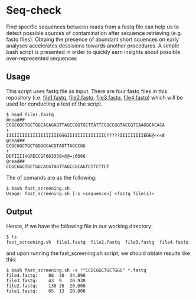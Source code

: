 # Seq-check

Find specific sequences between reads from a fastq file can help us to detect possible sources of contamination after sequence retrieving (e.g. fastq files). Obtaing the presence of abundant short squences on early analyses accelerates dessisions towards another procedures. A simple bash script is presented in order to quickly earn insights about possible over-represented sequences

## Usage
This script uses fastq file as input. There are four fastq files in this repository (i.e. [file1.fastq](https://github.com/Ulises-Rosas/Seq-check/blob/master/file1.fastq), [file2.fastq](https://github.com/Ulises-Rosas/Seq-check/blob/master/file2.fastq), [file3.fastq](https://github.com/Ulises-Rosas/Seq-check/blob/master/file3.fastq), [file4.fastq](https://github.com/Ulises-Rosas/Seq-check/blob/master/file4.fastq)) which will be used for conducting a test of the script. 

```
$ head file1.fastq
@read##
CCGCGGCTGCTGGCACAGAGTTAGCCGGTGCTTATTCCGCCGGTACCGTCAAGGCACACA
+
IIIIIIIIIIIIIIIIIIIIGGGIIIIIIIIIIIIIIC?????IIIIIIIIIEDE@<<<8
@read##
CCGCGGCTGCTGGGGCACGTAGTTAGCCGG
+
DDFIIIIHGFECCGF663338>@@=;6666
@read##
CCGCGGCTGCTGGCACGTAGTTAGCCGCAGTCTTCTTCT
```
The of comands are as the following:

```
$ bash fast_screening.sh
Usage: fast_screening.sh [-s <sequence>] <fastq file(s)>
```
## Output

Hence, if we have the following file in our working directory:
```
$ ls
fast_screening.sh  file1.fastq  file2.fastq  file3.fastq  file4.fastq 
```
and upon running the fast_screening.sh script, we should obtain results like this:
```
$ bash fast_screening.sh -s "^CCGCGGCTGCTGGG" *.fastq
file4.fastq:	88	30	34.090
file3.fastq:	43	9	20.930
file2.fastq:	130	26	20.000
file1.fastq:	65	13	20.000
```


